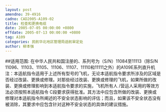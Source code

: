 ```yaml
---
layout: post
amendno: 39-4916
cadno: CAD2005-A109-02
title: 检查和更换电缆
date: 2005-07-05 00:00:00 +0800
effdate: 2005-07-13 00:00:00 +0800
tag: A109
categories: 民航华北地区管理局适航审定处
author: 柳本强
---
```


##适用范围:
在中华人民共和国注册的、系列号为（S/N）11084至11113（除S/N 11096、11103、11105、11106、11107、11110和11111之外）的A109E系列直升机
注：本适航指令适用于上述所有型号的飞机，无论本适航指令要求所涉及的区域是否经过改装、更换或修理。对那些经过改装、更换或修理的飞机，如果所做的改装、更换或修理影响到本适航指令要求的实施，飞机所有人 /营运人采用的等效方法必须按照本适航指令 C段要求获得批准。其方法中应包含所做的改装、更换或修理对本适航指令所阐述的不安全状态影响的评估；而且，如果该不安全状态没有被消除，其要求中应包含针对这种不安全状态的具体的建议措施。

